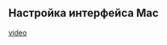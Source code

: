 ## Настройка интерфейса Mac

[video](https://player.softculture.cc/embed/online/ISB/ISB_1.18.12_L2-3_Interface_Mac)
